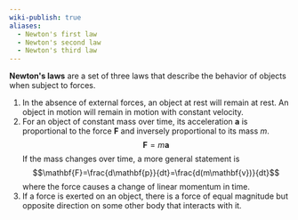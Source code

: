 ```yaml
---
wiki-publish: true
aliases:
  - Newton's first law
  - Newton's second law
  - Newton's third law
---
```

**Newton's laws** are a set of three laws that describe the behavior of objects when subject to forces.
1. In the absence of external forces, an object at rest will remain at rest. An object in motion will remain in motion with constant velocity.
2. For an object of constant mass over time, its acceleration $\mathbf{a}$ is proportional to the force $\mathbf{F}$ and inversely proportional to its mass $m$.$$\mathbf{F}=m\mathbf{a}$$If the mass changes over time, a more general statement is$$\mathbf{F}=\frac{d\mathbf{p}}{dt}=\frac{d(m\mathbf{v})}{dt}$$where the force causes a change of linear momentum in time.
3. If a force is exerted on an object, there is a force of equal magnitude but opposite direction on some other body that interacts with it.